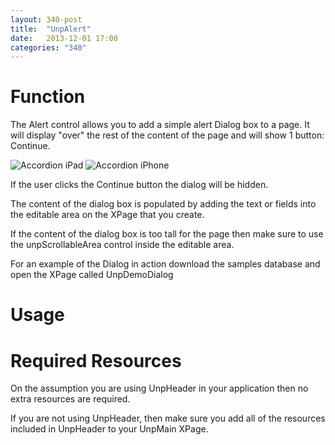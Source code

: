 ```yaml
---
layout: 340-post
title:  "UnpAlert"
date:   2013-12-01 17:00
categories: "340"
---
```


# Function
The Alert control allows you to add a simple alert Dialog box to a page. It will display "over" the rest of the content of the page and will show 1 button: Continue.

![Accordion iPad](http://teamstudio.s3.amazonaws.com/images/tablet-alert.png)
![Accordion iPhone](http://teamstudio.s3.amazonaws.com/images/phone-alert.png)

If the user clicks the Continue button the dialog will be hidden.

The content of the dialog box is populated by adding the text or fields into the editable area on the XPage that you create. 

If the content of the dialog box is too tall for the page then make sure to use the unpScrollableArea control inside the editable area.

For an example of the Dialog in action download the samples database and open the XPage called UnpDemoDialog

# Usage

<script src="https://gist.github.com/whitemx/df06a4de0e3d2d37b803.js"></script>

# Required Resources
On the assumption you are using UnpHeader in your application then no extra resources are required.

If you are not using UnpHeader, then make sure you add all of the resources included in UnpHeader to your UnpMain XPage.